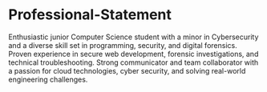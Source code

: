 # Professional-Statement
Enthusiastic junior Computer Science student with a minor in Cybersecurity and a diverse skill
set in programming, security, and digital forensics. Proven experience in secure web development, forensic investigations, and technical troubleshooting. Strong communicator and team collaborator with a passion for cloud technologies, cyber security, and solving real-world engineering challenges.
